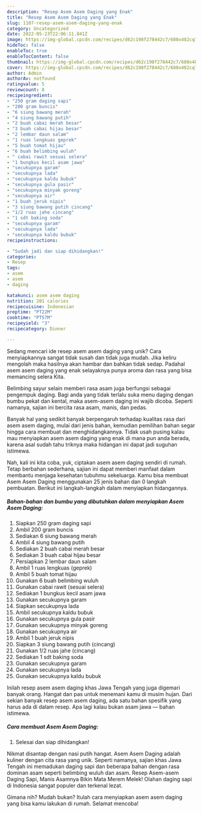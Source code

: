 ```yaml
---
description: "Resep Asem Asem Daging yang Enak"
title: "Resep Asem Asem Daging yang Enak"
slug: 1107-resep-asem-asem-daging-yang-enak
category: Uncategorized
date: 2022-05-23T22:06:11.841Z
image: https://img-global.cpcdn.com/recipes/d62c198f278442c7/680x482cq70/asem-asem-daging-foto-resep-utama.jpg
hideToc: false
enableToc: true
enableTocContent: false
thumbnail: https://img-global.cpcdn.com/recipes/d62c198f278442c7/680x482cq70/asem-asem-daging-foto-resep-utama.jpg
cover: https://img-global.cpcdn.com/recipes/d62c198f278442c7/680x482cq70/asem-asem-daging-foto-resep-utama.jpg
author: Admin
authorAv: notfound
ratingvalue: 5
reviewcount: 8
recipeingredient:
- "250 gram daging sapi"
- "200 gram buncis"
- "6 siung bawang merah"
- "4 siung bawang putih"
- "2 buah cabai merah besar"
- "3 buah cabai hijau besar"
- "2 lembar daun salam"
- "1 ruas lengkuas geprek"
- "5 buah tomat hijau"
- "6 buah belimbing wuluh"
- " cabai rawit sesuai selera"
- "1 bungkus kecil asam jawa"
- "secukupnya garam"
- "secukupnya lada"
- "secukupnya kaldu bubuk"
- "secukupnya gula pasir"
- "secukupnya minyak goreng"
- "secukupnya air"
- "1 buah jeruk nipis"
- "3 siung bawang putih cincang"
- "1/2 ruas jahe cincang"
- "1 sdt baking soda"
- "secukupnya garam"
- "secukupnya lada"
- "secukupnya kaldu bubuk"
recipeinstructions:

- "Sudah jadi dan siap dihidangkan!"
categories:
- Resep
tags:
- asem
- asem
- daging

katakunci: asem asem daging 
nutrition: 201 calories
recipecuisine: Indonesian
preptime: "PT22M"
cooktime: "PT57M"
recipeyield: "3"
recipecategory: Dinner

---
```





Sedang mencari ide resep asem asem daging yang unik? Cara menyiapkannya sangat tidak susah dan tidak juga mudah. Jika keliru mengolah maka hasilnya akan hambar dan bahkan tidak sedap. Padahal asem asem daging yang enak selayaknya punya aroma dan rasa yang bisa memancing selera Kita.





Belimbing sayur selain memberi rasa asam juga berfungsi sebagai pengempuk daging. Bagi anda yang tidak terlalu suka menu daging dengan bumbu pekat dan kental, maka asem-asem daging ini wajib dicoba. Seperti namanya, sajian ini bercita rasa asam, manis, dan pedas.

Banyak hal yang sedikit banyak berpengaruh terhadap kualitas rasa dari asem asem daging, mulai dari jenis bahan, kemudian pemilihan bahan segar hingga cara membuat dan menghidangkannya. Tidak usah pusing kalau mau menyiapkan asem asem daging yang enak di mana pun anda berada, karena asal sudah tahu triknya maka hidangan ini dapat jadi suguhan istimewa.






Nah, kali ini kita coba, yuk, ciptakan asem asem daging sendiri di rumah. Tetap berbahan sederhana, sajian ini dapat memberi manfaat dalam membantu menjaga kesehatan tubuhmu sekeluarga. Kamu bisa membuat Asem Asem Daging menggunakan 25 jenis bahan dan 0 langkah pembuatan. Berikut ini langkah-langkah dalam menyiapkan hidangannya.

<!--inarticleads1-->

##### Bahan-bahan dan bumbu yang dibutuhkan dalam menyiapkan Asem Asem Daging:

1. Siapkan 250 gram daging sapi
1. Ambil 200 gram buncis
1. Sediakan 6 siung bawang merah
1. Ambil 4 siung bawang putih
1. Sediakan 2 buah cabai merah besar
1. Sediakan 3 buah cabai hijau besar
1. Persiapkan 2 lembar daun salam
1. Ambil 1 ruas lengkuas (geprek)
1. Ambil 5 buah tomat hijau
1. Gunakan 6 buah belimbing wuluh
1. Gunakan  cabai rawit (sesuai selera)
1. Sediakan 1 bungkus kecil asam jawa
1. Gunakan secukupnya garam
1. Siapkan secukupnya lada
1. Ambil secukupnya kaldu bubuk
1. Gunakan secukupnya gula pasir
1. Gunakan secukupnya minyak goreng
1. Gunakan secukupnya air
1. Ambil 1 buah jeruk nipis
1. Siapkan 3 siung bawang putih (cincang)
1. Gunakan 1/2 ruas jahe (cincang)
1. Sediakan 1 sdt baking soda
1. Gunakan secukupnya garam
1. Gunakan secukupnya lada
1. Gunakan secukupnya kaldu bubuk


Inilah resep asem asem daging khas Jawa Tengah yang juga digemari banyak orang. Hangat dan pas untuk menemani kamu di musim hujan. Dari sekian banyak resep asem asem daging, ada satu bahan spesifik yang harus ada di dalam resep. Apa lagi kalau bukan asam jawa — bahan istimewa. 

<!--inarticleads2-->

##### Cara membuat Asem Asem Daging:


1. Selesai dan siap dihidangkan!

Nikmat disantap dengan nasi putih hangat. Asem Asem Daging adalah kuliner dengan cita rasa yang unik. Seperti namanya, sajian khas Jawa Tengah ini memadukan daging sapi dan beberapa bahan dengan rasa dominan asam seperti belimbing wuluh dan asam. Resep Asem-asem Daging Sapi, Manis Asamnya Bikin Mata Merem Melek! Olahan daging sapi di Indonesia sangat populer dan terkenal lezat. 

Gimana nih? Mudah bukan? Itulah cara menyiapkan asem asem daging yang bisa kamu lakukan di rumah. Selamat mencoba!

